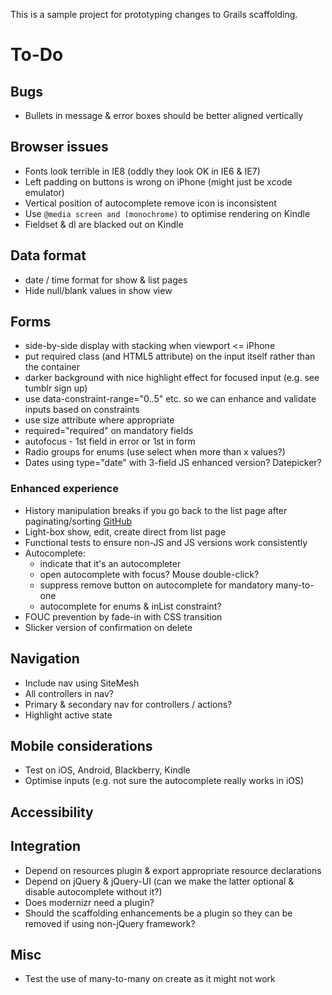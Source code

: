 This is a sample project for prototyping changes to Grails scaffolding.

# To-Do

## Bugs

 * Bullets in message & error boxes should be better aligned vertically

## Browser issues

 * Fonts look terrible in IE8 (oddly they look OK in IE6 & IE7)
 * Left padding on buttons is wrong on iPhone (might just be xcode emulator)
 * Vertical position of autocomplete remove icon is inconsistent
 * Use `@media screen and (monochrome)` to optimise rendering on Kindle
 * Fieldset & dl are blacked out on Kindle

## Data format

 * date / time format for show & list pages
 * Hide null/blank values in show view

## Forms

 * side-by-side display with stacking when viewport <= iPhone
 * put required class (and HTML5 attribute) on the input itself rather than the container
 * darker background with nice highlight effect for focused input (e.g. see tumblr sign up)
 * use data-constraint-range="0..5" etc. so we can enhance and validate inputs based on constraints
 * use size attribute where appropriate
 * required="required" on mandatory fields
 * autofocus - 1st field in error or 1st in form
 * Radio groups for enums (use select when more than x values?)
 * Dates using type="date" with 3-field JS enhanced version? Datepicker?

### Enhanced experience

 * History manipulation breaks if you go back to the list page after paginating/sorting [GitHub](https://github.com/robfletcher/grails-scaffolding/issues/#issue/2)
 * Light-box show, edit, create direct from list page
 * Functional tests to ensure non-JS and JS versions work consistently
 * Autocomplete:
    * indicate that it's an autocompleter
    * open autocomplete with focus? Mouse double-click?
    * suppress remove button on autocomplete for mandatory many-to-one
    * autocomplete for enums & inList constraint?
 * FOUC prevention by fade-in with CSS transition
 * Slicker version of confirmation on delete

## Navigation

 * Include nav using SiteMesh
 * All controllers in nav?
 * Primary & secondary nav for controllers / actions?
 * Highlight active state

## Mobile considerations

 * Test on iOS, Android, Blackberry, Kindle
 * Optimise inputs (e.g. not sure the autocomplete really works in iOS)

## Accessibility

## Integration

 * Depend on resources plugin & export appropriate resource declarations
 * Depend on jQuery & jQuery-UI (can we make the latter optional & disable autocomplete without it?)
 * Does modernizr need a plugin?
 * Should the scaffolding enhancements be a plugin so they can be removed if using non-jQuery framework?

## Misc

 * Test the use of many-to-many on create as it might not work
